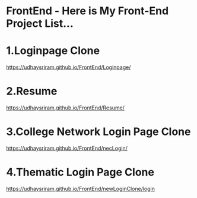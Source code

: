 # FrontEnd - Here is My Front-End Project List...
# 1.Loginpage Clone
https://udhaysriram.github.io/FrontEnd/Loginpage/
# 2.Resume
https://udhaysriram.github.io/FrontEnd/Resume/
# 3.College Network Login Page Clone
https://udhaysriram.github.io/FrontEnd/necLogin/
# 4.Thematic Login Page Clone
https://udhaysriram.github.io/FrontEnd/newLoginClone/login

